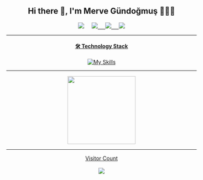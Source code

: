 <div id="header" align="center">

<h2 align='center'> Hi there 👋, I'm Merve Gündoğmuş 👩🏼‍💻 </h2>

<p align='center'>
 <a href="mailto:mervegundogmus@outlook.com"><img src="https://img.shields.io/badge/Outlook-0078D4.svg?&style=for-the-badge&logo=microsoft%20outlook&logoColor=white" /></a>&nbsp;&nbsp;&nbsp;&nbsp;
 <a href="https://www.linkedin.com/in/mervegundogmus/"><img src="https://img.shields.io/badge/linkedin-%230077B5.svg?&style=for-the-badge&logo=linkedin&logoColor=white" /</a>&nbsp;&nbsp;&nbsp;&nbsp;
<a href="https://twitter.com/gundogmusmerve"><img src="https://img.shields.io/badge/twitter-%231DA1F2.svg?&style=for-the-badge&logo=twitter&logoColor=white" /</a>&nbsp;&nbsp;&nbsp;&nbsp;  
<a href="https://www.hackerrank.com/mervegundogmus"><img src="https://img.shields.io/badge/hackerrank-00CC66.svg?&style=for-the-badge&logo=hackerrank&logoColor=white" />      

 ---
#### 🛠 Technology Stack

[![My Skills](https://skillicons.dev/icons?i=java,spring,python,django,js,react,html,css,mysql,mongodb,php,symfony,idea,eclipse,vscode)](https://skillicons.dev)
 
 ---

<div align="height">
  <a href="https://github.com/mervegundogmus">
  
  <img height="180em" src="https://github-readme-stats.vercel.app/api/top-langs/?username=mervegundogmus&theme=dark&layout=compact"/>
</div>
 
 ---
 
 <p align="center"> 
  Visitor Count<br><br>
  <img src="https://profile-counter.glitch.me/mervegundogmus/count.svg" />
</p>

</div>
 
 
